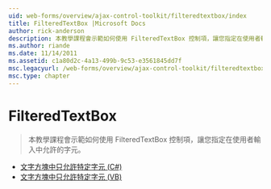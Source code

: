 ```yaml
---
uid: web-forms/overview/ajax-control-toolkit/filteredtextbox/index
title: FilteredTextBox |Microsoft Docs
author: rick-anderson
description: 本教學課程會示範如何使用 FilteredTextBox 控制項，讓您指定在使用者輸入中允許的字元。
ms.author: riande
ms.date: 11/14/2011
ms.assetid: c1a80d2c-4a13-499b-9c53-e3561845dd7f
msc.legacyurl: /web-forms/overview/ajax-control-toolkit/filteredtextbox
msc.type: chapter
---
```

<a name="filteredtextbox"></a>FilteredTextBox
====================
> 本教學課程會示範如何使用 FilteredTextBox 控制項，讓您指定在使用者輸入中允許的字元。


- [文字方塊中只允許特定字元 (C#)](allowing-only-certain-characters-in-a-text-box-cs.md)
- [文字方塊中只允許特定字元 (VB)](allowing-only-certain-characters-in-a-text-box-vb.md)
